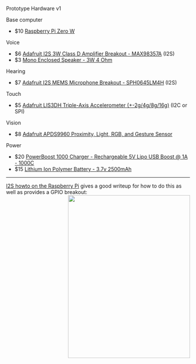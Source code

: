 Prototype Hardware v1

Base computer
* $10 [Raspberry Pi Zero W](https://www.adafruit.com/product/3400)

Voice
* $6 [Adafruit I2S 3W Class D Amplifier Breakout - MAX98357A](https://www.adafruit.com/product/3006) (I2S)
* $3 [Mono Enclosed Speaker - 3W 4 Ohm](https://www.adafruit.com/product/3351)

Hearing
* $7 [Adafruit I2S MEMS Microphone Breakout - SPH0645LM4H](https://www.adafruit.com/product/3421) (I2S)

Touch
* $5 [Adafruit LIS3DH Triple-Axis Accelerometer (+-2g/4g/8g/16g)](https://www.adafruit.com/product/2809) (I2C or SPI)

Vision
* $8 [Adafruit APDS9960 Proximity, Light, RGB, and Gesture Sensor](https://www.adafruit.com/product/3595)

Power
* $20 [PowerBoost 1000 Charger - Rechargeable 5V Lipo USB Boost @ 1A - 1000C](https://www.adafruit.com/product/2465)
* $15 [Lithium Ion Polymer Battery - 3.7v 2500mAh](https://www.adafruit.com/product/328)

---

[I2S howto on the Raspberry Pi](https://github.com/nejohnson2/rpi-i2s) gives a good writeup for how to do this as well as provides a GPIO breakout: <img src="rpi-pins.png" align="right" width="334" height="446">
